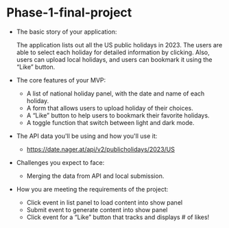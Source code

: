 # Phase-1-final-project

- The basic story of your application:

    The application lists out all the US public holidays in 2023. 
    The users are able to select each holiday for detailed information by clicking. Also, users can upload local holidays, and users can bookmark it using the “Like” button.

- The core features of your MVP:
    - A list of national holiday panel, with the date and name of each holiday.
    - A form that allows users to upload holiday of their choices.
    - A “Like” button to help users to bookmark their favorite holidays.
    - A toggle function that switch between light and dark mode.

- The API data you'll be using and how you'll use it:
    - https://date.nager.at/api/v2/publicholidays/2023/US

- Challenges you expect to face:
    - Merging the data from API and local submission.

- How you are meeting the requirements of the project:
    - Click event in list panel to load content into show panel
    - Submit event to generate content into show panel
    - Click event for a “Like” button that tracks and displays # of likes!